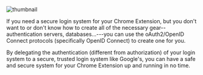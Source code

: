 ![thumbnail](https://user-images.githubusercontent.com/58220766/116014497-96337700-a603-11eb-842a-bf4f9b78f451.png)

If you need a secure login system for your Chrome Extension, but you don't want to or don't know how to create all of the necessary gear--authentication servers, databases...---you can use the oAuth2/OpenID Connect protocols (specifically OpenID Connect) to create one for you.

By delegating the authentication (different from authorization) of your login system to a secure, trusted login system like Google's, you can have
a safe and secure system for your Chrome Extension up and running in no time.
